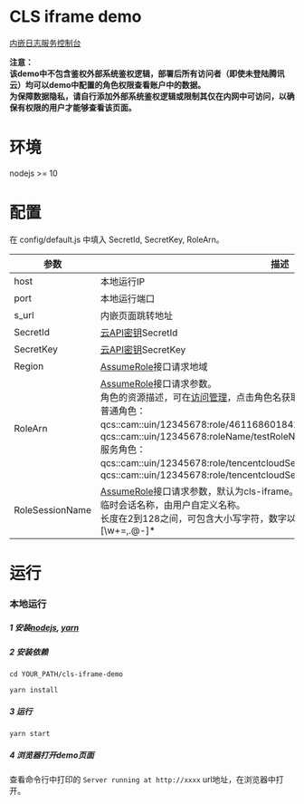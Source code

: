 # CLS iframe demo

[内嵌日志服务控制台]

**注意：**<br/>
**该demo中不包含鉴权外部系统鉴权逻辑，部署后所有访问者（即使未登陆腾讯云）均可以demo中配置的角色权限查看账户中的数据。**<br/>
**为保障数据隐私，请自行添加外部系统鉴权逻辑或限制其仅在内网中可访问，以确保有权限的用户才能够查看该页面。**

# 环境

nodejs >= 10

# 配置

在 config/default.js 中填入 SecretId, SecretKey, RoleArn。

参数 | 描述
---- | -----
host | 本地运行IP
port | 本地运行端口
s_url | 内嵌页面跳转地址
SecretId | [云API密钥]SecretId
SecretKey | [云API密钥]SecretKey
Region | [AssumeRole]接口请求地域
RoleArn | [AssumeRole]接口请求参数。<br>角色的资源描述，可在[访问管理]，点击角色名获取。<br>普通角色：<br>qcs::cam::uin/12345678:role/4611686018427397919、qcs::cam::uin/12345678:roleName/testRoleName<br>服务角色：<br>qcs::cam::uin/12345678:role/tencentcloudServiceRole/4611686018427397920、qcs::cam::uin/12345678:role/tencentcloudServiceRoleName/testServiceRoleName
RoleSessionName | [AssumeRole]接口请求参数，默认为cls-iframe。<br>临时会话名称，由用户自定义名称。<br>长度在2到128之间，可包含大小写字符，数字以及特殊字符：=,.@-。 正则为：[\w+=,.@-]*

# 运行

### 本地运行

##### 1 安装[nodejs], [yarn]

##### 2 安装依赖

`cd YOUR_PATH/cls-iframe-demo`

`yarn install`

##### 3 运行

`yarn start`

##### 4 浏览器打开demo页面

查看命令行中打印的 `Server running at http://xxxx` url地址，在浏览器中打开。

[云API密钥]: https://console.cloud.tencent.com/capi
[AssumeRole]: https://cloud.tencent.com/document/product/598/33164
[访问管理]: https://console.cloud.tencent.com/cam/role
[内嵌日志服务控制台]: https://cloud.tencent.com/document/product/614/45742
[nodejs]: https://nodejs.org/
[yarn]: https://yarnpkg.com/
